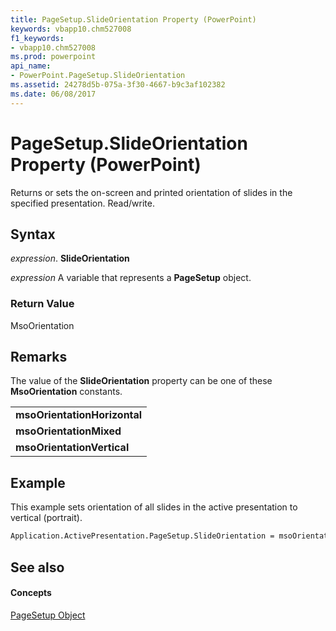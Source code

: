 ```yaml
---
title: PageSetup.SlideOrientation Property (PowerPoint)
keywords: vbapp10.chm527008
f1_keywords:
- vbapp10.chm527008
ms.prod: powerpoint
api_name:
- PowerPoint.PageSetup.SlideOrientation
ms.assetid: 24278d5b-075a-3f30-4667-b9c3af102382
ms.date: 06/08/2017
---
```



# PageSetup.SlideOrientation Property (PowerPoint)

Returns or sets the on-screen and printed orientation of slides in the specified presentation. Read/write.


## Syntax

 _expression_. **SlideOrientation**

 _expression_ A variable that represents a **PageSetup** object.


### Return Value

MsoOrientation


## Remarks

The value of the  **SlideOrientation** property can be one of these **MsoOrientation** constants.


||
|:-----|
|**msoOrientationHorizontal**|
|**msoOrientationMixed**|
|**msoOrientationVertical**|

## Example

This example sets orientation of all slides in the active presentation to vertical (portrait).


```vb
Application.ActivePresentation.PageSetup.SlideOrientation = msoOrientationVertical
```


## See also


#### Concepts


[PageSetup Object](pagesetup-object-powerpoint.md)

